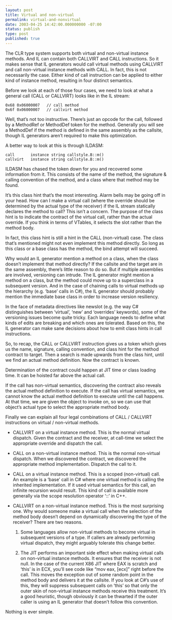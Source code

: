 ```yaml
---
layout: post
title: Virtual and non-virtual
permalink: virtual-and-nonvirtual
date: 2003-04-25 14:42:00.000000000 -07:00
status: publish
type: post
published: true
---
```


The CLR type system supports both virtual and non-virtual instance methods.  And IL can contain both CALLVIRT and CALL instructions.  So it makes sense that IL generators would call virtual methods using CALLVIRT and call non-virtual instance methods with CALL.  In fact, this is not necessarily the case.  Either kind of call instruction can be applied to either kind of instance method, resulting in four distinct semantics.

Before we look at each of those four cases, we need to look at what a general call (CALL or CALLVIRT) looks like in the IL stream:

```
0x68 0x06000007   // call method
0x6f 0x06000007   // callvirt method
```

Well, that’s not too instructive.  There’s just an opcode for the call, followed by a MethodRef or MethodDef token for the method.  Generally you will see a MethodDef if the method is defined in the same assembly as the callsite, though IL generators aren’t required to make this optimization.

A better way to look at this is through ILDASM:

```
call       instance string callstyle.B::m()
callvirt   instance string callstyle.B::m()
```

ILDASM has chased the token down for you and recovered some information from it.  This consists of the name of the method, the signature & calling convention of the method, and a class where that method may be found.

It’s this class hint that’s the most interesting.  Alarm bells may be going off in your head.  How can I make a virtual call (where the override should be determined by the actual type of the receiver) if the IL stream statically declares the method to call?  This isn’t a concern.  The purpose of the class hint is to indicate the contract of the virtual call, rather than the actual override.  If you think in terms of VTables, it selects the slot rather than the method body.

In fact, this class hint is still a hint in the CALL (non-virtual) case.  The class that’s mentioned might not even implement this method directly.  So long as this class or a base class has the method, the bind attempt will succeed.

Why would an IL generator mention a method on a class, when the class doesn’t implement that method directly?  If the callsite and the target are in the same assembly, there’s little reason to do so.  But if multiple assemblies are involved, versioning can intrude.  The IL generator might mention a method on a class, but the method could move up to a superclass in a subsequent version.  And in the case of chaining calls to virtual methods up the hierarchy (e.g. ‘base’ calls in C#), the IL generator should probably mention the immediate base class in order to increase version resiliency.

In the face of metadata directives like newslot (e.g. the way C# distinguishes between ‘virtual’, ‘new’ and ‘overrides’ keywords), some of the versioning issues become quite tricky.  Each language needs to define what kinds of edits are breaking and which ones are tolerated.  Based on this, the IL generator can make sane decisions about how to emit class hints in call instructions.

So, to recap, the CALL or CALLVIRT instruction gives us a token which gives us the name, signature, calling convention, and class hint for the method contract to target.  Then a search is made upwards from the class hint, until we find an actual method definition.  Now the contract is known.

Determination of the contract could happen at JIT time or class loading time.  It can be hoisted far above the actual call.

If the call has non-virtual semantics, discovering the contract also reveals the actual method definition to execute.  If the call has virtual semantics, we cannot know the actual method definition to execute until the call happens.  At that time, we are given the object to invoke on, so we can use that object’s actual type to select the appropriate method body.

Finally we can explain all four legal combinations of CALL / CALLVIRT instructions on virtual / non-virtual methods.

* CALLVIRT on a virtual instance method. This is the normal virtual dispatch.  Given the contract and the receiver, at call-time we select the appropriate override and dispatch the call.

* CALL on a non-virtual instance method. This is the normal non-virtual dispatch.  When we discovered the contract, we discovered the appropriate method implementation.  Dispatch the call to it.

* CALL on a virtual instance method. This is a scoped (non-virtual) call.  An example is a ‘base’ call in C# where one virtual method is calling the inherited implementation.  If it used virtual semantics for this call, an infinite recursion would result.  This kind of call is available more generally via the scope resolution operator ‘::’ in C++.

* CALLVIRT on a non-virtual instance method. This is the most surprising one.  Why would someone make a virtual call when the selection of the method body doesn’t depend on dynamically discovering the type of the receiver?  There are two reasons.

    1. Some languages allow non-virtual methods to become virtual in subsequent versions of a type.  If callers are already performing virtual dispatch, they might arguably tolerate this change better.

    2. The JIT performs an important side effect when making virtual calls on non-virtual instance methods.  It ensures that the receiver is not null.  In the case of the current X86 JIT where EAX is scratch and ‘this’ is in ECX, you’ll see code like “mov eax, [ecx]” right before the call.  This moves the exception out of some random point in the method body and delivers it at the callsite.  If you look at C#’s use of this, they will suppress subsequent calls on ‘this’ so that only the outer skin of non-virtual instance methods receive this treatment.  It’s a good heuristic, though obviously it can be thwarted if the outer caller is using an IL generator that doesn’t follow this convention.

Nothing is ever simple.
